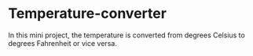 # Temperature-converter
In this mini project, the temperature is converted from degrees Celsius to degrees Fahrenheit or vice versa.
